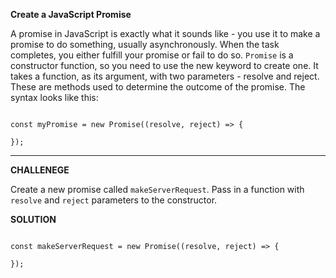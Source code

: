 **Create a JavaScript Promise**

A promise in JavaScript is exactly what it sounds like - you use it to make a promise to do something, usually asynchronously. When the task completes, you either fulfill your promise or fail to do so. `Promise` is a constructor function, so you need to use the new keyword to create one. It takes a function, as its argument, with two parameters - resolve and reject. These are methods used to determine the outcome of the promise. The syntax looks like this:

```

const myPromise = new Promise((resolve, reject) => {

});

```

---------------------

**CHALLENEGE**

Create a new promise called `makeServerRequest`. Pass in a function with `resolve` and `reject` parameters to the constructor.


**SOLUTION**

```

const makeServerRequest = new Promise((resolve, reject) => {

});

```

